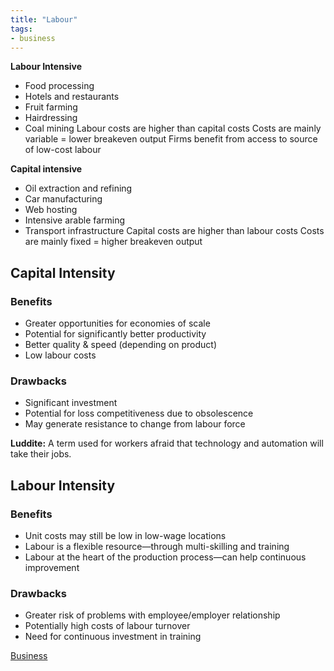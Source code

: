 ```yaml
---
title: "Labour"
tags:
- business
---
```


**Labour Intensive**
- Food processing
- Hotels and restaurants
- Fruit farming
- Hairdressing
- Coal mining
Labour costs are higher than capital costs
Costs are mainly variable = lower breakeven output
Firms benefit from access to source of low-cost labour

**Capital intensive**
- Oil extraction and refining 
- Car manufacturing
- Web hosting
- Intensive arable farming
- Transport infrastructure
Capital costs are higher than labour costs
Costs are mainly fixed = higher breakeven output


## Capital Intensity

### Benefits
- Greater opportunities for economies of scale
- Potential for significantly better productivity
- Better quality & speed (depending on product)
- Low labour costs

### Drawbacks
- Significant investment
- Potential for loss competitiveness due to obsolescence
- May generate resistance to change from labour force


**Luddite:** A term used for workers afraid that technology and automation will take their jobs.

## Labour Intensity

### Benefits
- Unit costs may still be low in low-wage locations
- Labour is a flexible resource—through multi-skilling and training
- Labour at the heart of the production process—can help continuous improvement

### Drawbacks
- Greater risk of problems with employee/employer relationship
- Potentially high costs of labour turnover
- Need for continuous investment in training

[Business](/Business)